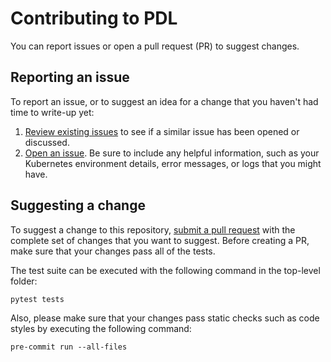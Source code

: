# Contributing to PDL

You can report issues or open a pull request (PR) to suggest changes. 

## Reporting an issue

To report an issue, or to suggest an idea for a change that you haven't
had time to write-up yet:
1.  [Review existing issues](https://github.com/IBM/prompt-declaration-language/issues) to see if a similar issue has been opened or discussed.
2.  [Open an
issue](https://github.com/IBM/prompt-declaration-language/issues/new). Be sure to include any helpful information, such as your Kubernetes environment details, error messages, or logs that you might have.


## Suggesting a change

To suggest a change to this repository, [submit a pull request](https://github.com/IBM/prompt-declaration-language/pulls) with the complete set of changes that you want to suggest. Before creating a PR, make sure that your changes pass all of the tests.

The test suite can be executed with the following command in the top-level folder:
```
pytest tests
```

Also, please make sure that your changes pass static checks such as code styles by executing the following command:
```
pre-commit run --all-files
```
